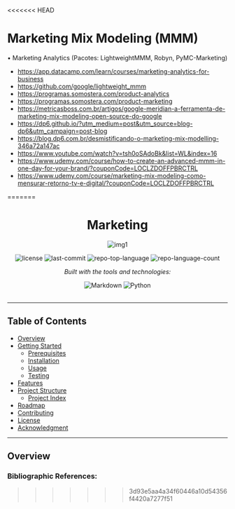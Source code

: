 <<<<<<< HEAD
# Marketing Mix Modeling (MMM)

• Marketing Analytics (Pacotes: LightweightMMM, Robyn, PyMC-Marketing)
- https://app.datacamp.com/learn/courses/marketing-analytics-for-business
- https://github.com/google/lightweight_mmm
- https://programas.somostera.com/product-analytics
- https://programas.somostera.com/product-marketing
- https://metricasboss.com.br/artigos/google-meridian-a-ferramenta-de-marketing-mix-modeling-open-source-do-google
- https://dp6.github.io/?utm_medium=post&utm_source=blog-dp6&utm_campaign=post-blog
- https://blog.dp6.com.br/desmistificando-o-marketing-mix-modelling-346a72a147ac
- https://www.youtube.com/watch?v=tsh0oSAdoBk&list=WL&index=16
- https://www.udemy.com/course/how-to-create-an-advanced-mmm-in-one-day-for-your-brand/?couponCode=LOCLZDOFFPBRCTRL
- https://www.udemy.com/course/marketing-mix-modeling-como-mensurar-retorno-tv-e-digital/?couponCode=LOCLZDOFFPBRCTRL

=======
<div id="top">

<!-- HEADER STYLE: CLASSIC -->
<div align="center">

# Marketing
![img1]()

<!-- BADGES -->
<img src="https://img.shields.io/github/license/HenrySchall/Artificial_Intelligence?style=flat&logo=opensourceinitiative&logoColor=white&color=0080ff" alt="license">
<img src="https://img.shields.io/github/last-commit/HenrySchall/Artificial_Intelligence?style=flat&logo=git&logoColor=white&color=0080ff" alt="last-commit">
<img src="https://img.shields.io/github/languages/top/HenrySchall/Artificial_Intelligence?style=flat&color=0080ff" alt="repo-top-language">
<img src="https://img.shields.io/github/languages/count/HenrySchall/Artificial_Intelligence?style=flat&color=0080ff" alt="repo-language-count">

<em>Built with the tools and technologies:</em>

<img src="https://img.shields.io/badge/Markdown-000000.svg?style=flat&logo=Markdown&logoColor=white" alt="Markdown">
<img src="https://img.shields.io/badge/Python-3776AB.svg?style=flat&logo=Python&logoColor=white" alt="Python">

</div>
<br>

---

## Table of Contents

- [Overview](#overview)
- [Getting Started](#getting-started)
    - [Prerequisites](#prerequisites)
    - [Installation](#installation)
    - [Usage](#usage)
    - [Testing](#testing)
- [Features](#features)
- [Project Structure](#project-structure)
    - [Project Index](#project-index)
- [Roadmap](#roadmap)
- [Contributing](#contributing)
- [License](#license)
- [Acknowledgment](#acknowledgment)

---
## Overview

### Bibliographic References:
>>>>>>> 3d93e5aa4a34f60446a10d54356f4420a7277f51

